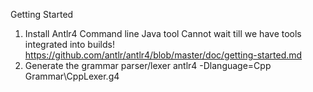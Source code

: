 Getting Started
1) Install Antlr4 Command line Java tool 
Cannot wait till we have tools integrated into builds!
https://github.com/antlr/antlr4/blob/master/doc/getting-started.md
2) Generate the grammar parser/lexer
antlr4 -Dlanguage=Cpp Grammar\CppLexer.g4